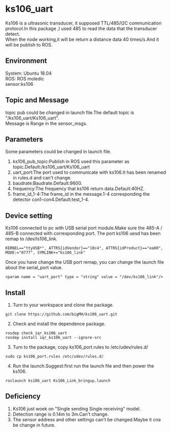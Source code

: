 # ks106_uart
Ks106 is a ultrasonic transducer, it supposed TTL/485/I2C communication protocol.In this package ,I used 485 to read the data that the transducer detect.  
When the node working,it will be return a distance data 40 times/s.And it will be publish to ROS.

## Environment  
System: Ubuntu 18.04  
ROS: ROS moledic  
sensor:ks106  

## Topic and Message
topic pub could be changed in launch file.The default topic is "/ks106_uart/Ks106_uart".  
Message is Range in the sensor_msgs.  

## Parameters
Some parameters could be changed in launch file.  
1. ks106_pub_topic:Publish in ROS used this parameter as topic.Default:/ks106_uart/Ks106_uart  
2. uart_port:The port used to communicate with ks106.It has been renamed in rules.d and can't change.  
3. baudrate:Baudrate.Default:9600.  
4. frequency:The frequency that ks106 return data.Default:40HZ.  
5. frame_id_1-4:The frame_id in the message.1-4 corresponding the detector con1-con4.Default:test_1-4.  

## Device setting
Ks106 connected to pc with USB serial port module.Make sure the 485-A / 485-B connected with corresponding port. 
The port ks106 uesd has been remap to /dev/ls106_link.   
```
KERNEL=="ttyUSB*", ATTRS{idVendor}=="10c4", ATTRS{idProduct}=="ea60", MODE:="0777", SYMLINK+="ks106_link" 
```
Once you have change the USB port remap, you can change the launch file about the serial_port value.  
```
<param name = "uart_port" type = "string" value = "/dev/ks106_link"/>
```

## Install  
1. Turn to your workspace and clone the package.  
```
git clone https://github.com/bigMH/ks106_uart.git
```
2. Check and install the dependence package.  
```
rosdep check iqr_ks106_uart
rosdep install iqr_ks106_uart --ignore-src
```
3. Turn to the package, copy ks106_port.rules to /etc/udev/rules.d/  
```
sudo cp ks106_port.rules /etc/udev/rules.d/
```
4. Run the launch.Suggest:first run the launch file and then power the ks106.  
```
roslaunch ks106_uart Ks106_Link_bringup.launch
```

## Deficiency
1. Ks106 just woek on "Single sending Single receiving" model.  
2. Detection range is 0.14m to 3m.Can't change.  
3. The sensor address and other settings can't be changed.Maybe it cna be change in future.  